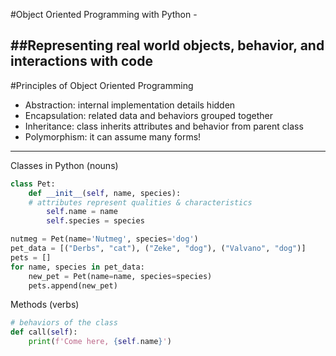 #Object Oriented Programming with Python - 

##Representing real world objects, behavior, and interactions with code
---
#Principles of Object Oriented Programming

- Abstraction: internal implementation details hidden
- Encapsulation: related data and behaviors grouped together
- Inheritance: class inherits attributes and behavior from parent class
- Polymorphism: it can assume many forms!

---

Classes in Python (nouns)

```py
class Pet:
    def __init__(self, name, species):
	# attributes represent qualities & characteristics
        self.name = name
        self.species = species 

nutmeg = Pet(name='Nutmeg', species='dog') 	
pet_data = [("Derbs", "cat"), ("Zeke", "dog"), ("Valvano", "dog")]
pets = []
for name, species in pet_data:
    new_pet = Pet(name=name, species=species)
    pets.append(new_pet)

```
Methods (verbs)

```py
# behaviors of the class
def call(self):
    print(f'Come here, {self.name}')
```	
